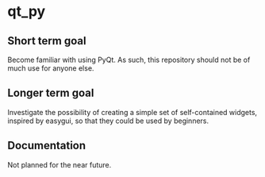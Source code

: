 qt_py
=====

Short term goal
---------------

Become familiar with using PyQt.  As such, this repository should not be
of much use for anyone else.

Longer term goal
---------------

Investigate the possibility of creating a simple set of self-contained widgets,
inspired by easygui, so that they could be used by beginners.

Documentation
-------------

Not planned for the near future.
